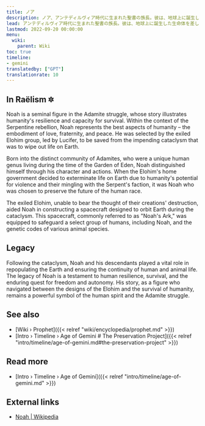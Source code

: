 ```yaml
---
title: ノア
description: ノア、アンテディルヴィア時代に生まれた聖書の族長。彼は、地球上に誕生した生命体を差し迫った大災害から守ることを目的とした巨大な保存プロジェクトに参加するよう指名された。
lead: アンテディルヴィア時代に生まれた聖書の族長。彼は、地球上に誕生した生命体を差し迫った大災害から守ることを目的とした巨大な保存プロジェクトに参加するよう指名された。
lastmod: 2022-09-20 00:00:00
menu:
  wiki:
    parent: Wiki
toc: true
timeline:
- gemini
translatedby: ["GPT"]
translationrate: 10
---
```


## In Raëlism 🔯

Noah is a seminal figure in the Adamite struggle, whose story illustrates humanity's resilience and capacity for survival. Within the context of the Serpentine rebellion, Noah represents the best aspects of humanity – the embodiment of love, fraternity, and peace. He was selected by the exiled Elohim group, led by Lucifer, to be saved from the impending cataclysm that was to wipe out life on Earth.

Born into the distinct community of Adamites, who were a unique human genus living during the time of the Garden of Eden, Noah distinguished himself through his character and actions. When the Elohim's home government decided to exterminate life on Earth due to humanity's potential for violence and their mingling with the Serpent's faction, it was Noah who was chosen to preserve the future of the human race.

The exiled Elohim, unable to bear the thought of their creations' destruction, aided Noah in constructing a spacecraft designed to orbit Earth during the cataclysm. This spacecraft, commonly referred to as "Noah's Ark," was equipped to safeguard a select group of humans, including Noah, and the genetic codes of various animal species.

## Legacy

Following the cataclysm, Noah and his descendants played a vital role in repopulating the Earth and ensuring the continuity of human and animal life. The legacy of Noah is a testament to human resilience, survival, and the enduring quest for freedom and autonomy. His story, as a figure who navigated between the designs of the Elohim and the survival of humanity, remains a powerful symbol of the human spirit and the Adamite struggle.

## See also

- [Wiki › Prophet]({{< relref "wiki/encyclopedia/prophet.md" >}})
- [Intro › Timeline › Age of Gemini \# The Preservation Project]({{< relref "intro/timeline/age-of-gemini.md#the-preservation-project" >}})

## Read more

- [Intro › Timeline › Age of Gemini]({{< relref "intro/timeline/age-of-gemini.md" >}})

## External links

- [Noah | Wikipedia](https://en.wikipedia.org/wiki/Noah)
